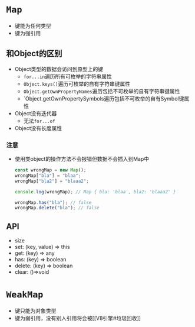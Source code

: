 # `Map`
- 键能为任何类型
- 键为强引用
## 和Object的区别
- Object类型的数据会访问到原型上的键
	- `for...in`遍历所有可枚举的字符串属性
	- `Object.keys()`遍历可枚举的自有字符串键属性
	- `Object.getOwnPropertyNames`遍历包括不可枚举的自有字符串键属性
	- `Object.getOwnPropertySymbols遍历包括不可枚举的自有Symbol键属性
- Object没有迭代器
	- 无法`for...of`
- Object没有长度属性
### 注意
- 使用类object的操作方法不会报错但数据不会插入到Map中
	```javascript
	const wrongMap = new Map();
	wrongMap["bla"] = "blaa";
	wrongMap["bla2"] = "blaaa2";
	
	console.log(wrongMap); // Map { bla: 'blaa', bla2: 'blaaa2' }

	wrongMap.has("bla"); // false
	wrongMap.delete("bla"); // false
	```
## API
- size
- set: (key, value) => this
- get: (key) => any
- has: (key) => boolean
- delete: (key) => boolean
- clear: ()=>void
# `WeakMap`
- 键只能为对象类型
- 键为弱引用，没有别人引用将会被[[V8引擎#垃圾回收]]